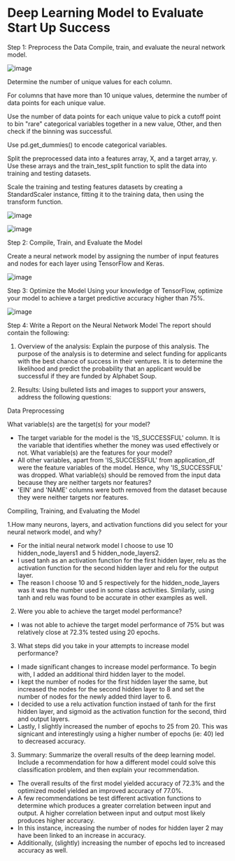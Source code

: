 # Deep Learning Model to Evaluate Start Up Success 


Step 1: Preprocess the Data
Compile, train, and evaluate the neural network model.

![image](https://github.com/albertdudek7/Deep_Learning_Model_to_Evaluate_StartUp_Funding/assets/127783844/2e436570-2414-4a6b-a475-44955ace64f3)

Determine the number of unique values for each column.

For columns that have more than 10 unique values, determine the number of data points for each unique value.

Use the number of data points for each unique value to pick a cutoff point to bin "rare" categorical variables together in a new value, Other, and then check if the binning was successful.

Use pd.get_dummies() to encode categorical variables.

Split the preprocessed data into a features array, X, and a target array, y. Use these arrays and the train_test_split function to split the data into training and testing datasets.

Scale the training and testing features datasets by creating a StandardScaler instance, fitting it to the training data, then using the transform function.

![image](https://github.com/albertdudek7/Deep_Learning_Model_to_Evaluate_StartUp_Funding/assets/127783844/f1413c01-947b-4e45-9543-2d0e06f9d40a)

![image](https://github.com/albertdudek7/Deep_Learning_Model_to_Evaluate_StartUp_Funding/assets/127783844/53435a18-390e-4201-9079-8c1cb6cde2fe)


Step 2: Compile, Train, and Evaluate the Model

Create a neural network model by assigning the number of input features and nodes for each layer using TensorFlow and Keras.

![image](https://github.com/albertdudek7/Deep_Learning_Model_to_Evaluate_StartUp_Funding/assets/127783844/1251bf29-08ad-4617-97e4-a1278c9d189a)

Step 3: Optimize the Model
Using your knowledge of TensorFlow, optimize your model to achieve a target predictive accuracy higher than 75%.

![image](https://github.com/albertdudek7/Deep_Learning_Model_to_Evaluate_StartUp_Funding/assets/127783844/250db6e6-ae39-48ab-b281-fe088725b29c)

Step 4: Write a Report on the Neural Network Model
The report should contain the following:

1. Overview of the analysis: Explain the purpose of this analysis.
  The purpose of the analysis is to determine and select funding for applicants with the best chance of success in their ventures. 
  It is to determine the likelihood and predict the probability that an applicant would be successful if they are funded by Alphabet Soup.

2. Results: Using bulleted lists and images to support your answers, address the following questions:

Data Preprocessing

What variable(s) are the target(s) for your model?
- The target variable for the model is the 'IS_SUCCESSFUL' column. It is the variable that identifies whether the money was used effectively or not.
What variable(s) are the features for your model?
- All other variables, apart from 'IS_SUCCESSFUL' from application_df were the feature variables of the model. Hence, why 'IS_SUCCESSFUL' was dropped.
What variable(s) should be removed from the input data because they are neither targets nor features?
- 'EIN' and 'NAME' columns were both removed from the dataset because they were neither targets nor features.


Compiling, Training, and Evaluating the Model

1.How many neurons, layers, and activation functions did you select for your neural network model, and why?
  - For the initial neural network model I choose to use 10 hidden_node_layers1 and 5 hidden_node_layers2.
  - I used tanh as an activation function for the first hidden layer, relu as the activation function for the second hidden layer and relu for the output layer.
  - The reason I choose 10 and 5 respectively for the hidden_node_layers was it was the number used in some class activities. Similarly, using tanh and relu was found to be accurate in other examples as well. 

2. Were you able to achieve the target model performance?
  - I was not able to achieve the target model performance of 75% but was relatively close at 72.3% tested using 20 epochs. 

3. What steps did you take in your attempts to increase model performance?
  - I made significant changes to increase model performance. To begin with, I added an additional third hidden layer to the model. 
  - I kept the number of nodes for the first hidden layer the same, but increased the nodes for the second hidden layer to 8 and set the number of nodes for the newly added third layer to 6. 
  - I decided to use a relu activation function instaed of tanh for the first hidden layer, and sigmoid as the activation function for the second, third and output layers. 
  - Lastly, I slightly increased the number of epochs to 25 from 20. This was signicant and interestingly using a higher number of epochs (ie: 40) led to decreased accuracy. 


3. Summary: Summarize the overall results of the deep learning model. Include a recommendation for how a different model could solve this classification problem, and then explain your recommendation.
  - The overall results of the first model yielded accuracy of 72.3% and the optimized model yielded an improved accuracy of 77.0%. 
  - A few recommendations be test different activation functions to determine which produces a greater correlation between input and output. A higher correlation between input and output most likely produces higher accuracy.
  - In this instance, increasing the number of nodes for hidden layer 2 may have been linked to an increase in accuracy.
  - Additionally, (slightly) increasing the number of epochs led to increased accuracy as well. 
